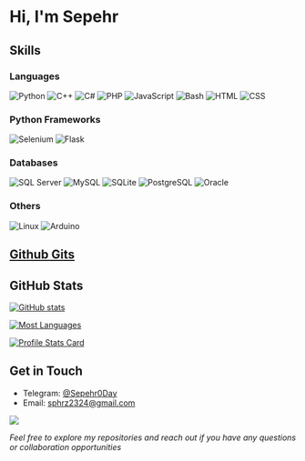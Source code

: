 # Hi, I'm Sepehr

## Skills
### Languages
![Python](https://img.shields.io/badge/Python-3776AB?style=for-the-badge&logo=python&logoColor=F7DF1E)
![C++](https://img.shields.io/badge/C++-000000?style=for-the-badge&logo=c%2B%2B&logoColor=white)
![C#](https://img.shields.io/badge/C%23-239120?style=for-the-badge&logo=c-sharp&logoColor=white)
![PHP](https://img.shields.io/badge/PHP-777BB4?style=for-the-badge&logo=php&logoColor=white)
![JavaScript](https://img.shields.io/badge/JavaScript-F7DF1E?style=for-the-badge&logo=javascript&logoColor=black)
![Bash](https://img.shields.io/badge/Bash-4EAA25?style=for-the-badge&logo=gnu-bash&logoColor=white)
![HTML](https://img.shields.io/badge/HTML5-E34F26?style=for-the-badge&logo=html5&logoColor=white)
![CSS](https://img.shields.io/badge/CSS-1572B6?style=for-the-badge&logo=css3&logoColor=white)

### Python Frameworks
![Selenium](https://img.shields.io/badge/Selenium-43B02A?style=for-the-badge&logo=selenium&logoColor=white)
![Flask](https://img.shields.io/badge/Flask-000000?style=for-the-badge&logo=flask&logoColor=white)

### Databases
![SQL Server](https://img.shields.io/badge/SQL_Server-CC2927?style=for-the-badge&logo=microsoft-sql-server&logoColor=white)
![MySQL](https://img.shields.io/badge/MySQL-4479A1?style=for-the-badge&logo=mysql&logoColor=white)
![SQLite](https://img.shields.io/badge/SQLite-003B57?style=for-the-badge&logo=sqlite&logoColor=white)
![PostgreSQL](https://img.shields.io/badge/PostgreSQL-336791?style=for-the-badge&logo=postgresql&logoColor=white)
![Oracle](https://img.shields.io/badge/Oracle-F80000?style=for-the-badge&logo=oracle&logoColor=black)

### Others
![Linux](https://img.shields.io/badge/Linux-FCC624?style=for-the-badge&logo=linux&logoColor=black)
![Arduino](https://img.shields.io/badge/Arduino-00979D?style=for-the-badge&logo=arduino&logoColor=white)

## <a href="https://gist.github.com/Sepehr0Day">Github Gits</a>

## GitHub Stats
[![GitHub stats](https://github-readme-stats.vercel.app/api?username=Sepehr0day&show_icons=true&theme=dark)](https://github.com/Sepehr0Day/Sepehr0Day)

[![Most Languages](https://github-readme-stats.vercel.app/api/top-langs?username=sepehr0day&show_icons=true&locale=en&layout=donut&theme=dark)](https://github.com/Sepehr0Day/Sepehr0Day)

[![Profile Stats Card](https://github-readme-streak-stats.herokuapp.com/?user=sepehr0day&&theme=dark)](https://github.com/Sepehr0Day/Sepehr0Day)

## Get in Touch
- Telegram: [@Sepehr0Day](https://t.me/Sepehr0Day)
- Email: [sphrz2324@gmail.com](mailto:sphrz2324@gmail.com)

<a href="https://github.com/antonkomarev/github-profile-views-counter">
    <img src="https://komarev.com/ghpvc/?username=Sepehr0Day&style=for-the-badge">
</a>


*Feel free to explore my repositories and reach out if you have any questions or collaboration opportunities*
